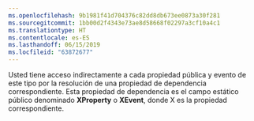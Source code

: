```yaml
---
ms.openlocfilehash: 9b1981f41d704376c82dd8db673ee0873a30f281
ms.sourcegitcommit: 1bb00d2f4343e73ae8d58668f02297a3cf10a4c1
ms.translationtype: HT
ms.contentlocale: es-ES
ms.lasthandoff: 06/15/2019
ms.locfileid: "63872677"
---
```

Usted tiene acceso indirectamente a cada propiedad pública y evento de este tipo por la resolución de una propiedad de dependencia correspondiente. Esta propiedad de dependencia es el campo estático público denominado **XProperty** o **XEvent**, donde X es la propiedad correspondiente.
